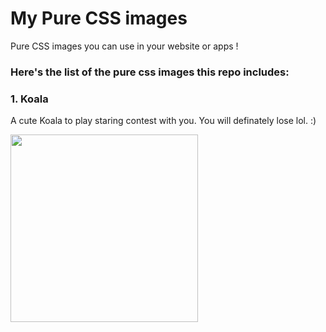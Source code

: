 # My Pure CSS images
Pure CSS images you can use in your website or apps !

### Here's the list of the pure css images this repo includes: 

### 1. Koala
A cute Koala to play staring contest with you. You will definately lose lol. :) 

<a href="https://github.com/faisaljubayer/MyPure-CssImages/tree/master/koala"><img widht="300px" height="300px" src="https://cdn-images-1.medium.com/max/800/1*cgWumddIezW-p1sFkLPq_A.png" /></a>
